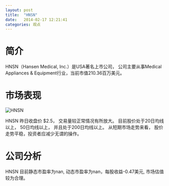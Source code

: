 ```yaml
---
layout: post
title:  "HNSN"
date:   2014-02-17 12:21:41
categories: 观点
---
```


# 简介
HNSN（Hansen Medical, Inc.）是USA著名上市公司，
公司主要从事Medical Appliances & Equipment行业，当前市值210.36百万美元。

# 市场表现

![HNSN](http://finviz.com/chart.ashx?t=HNSN&ty=c&ta=1&p=d&s=l)

HNSN 昨日收盘价 $2.5，
交易量较正常情况有所放大。
目前股价处于20日均线以上，
50日均线以上，
并且处于200日均线以上。
从短期市场走势来看，
股价走势平稳，投资者应减少无谓的操作。

# 公司分析
HNSN 目前静态市盈率为nan, 动态市盈率为nan，每股收益-0.47美元,
市场估值较为合理。
